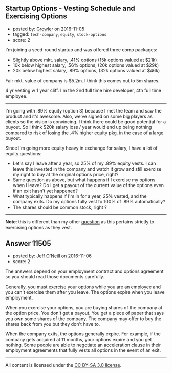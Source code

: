 ## Startup Options - Vesting Schedule and Exercising Options

- posted by: [Growler](https://stackexchange.com/users/238615/growler) on 2016-11-05
- tagged: `tech-company`, `equity`, `stock-options`
- score: 2

I'm joining a seed-round startup and was offered three comp packages: 

- Slightly above mkt. salary, .41% options (15k options valued at $21k)
- 10k below highest salary, .56% options, (20k options valued at $29k)
- 20k below highest salary, .89% options, (32k options valued at $46k)

Fair mkt. value of company is $5.2m. I think this comes out to 5m shares.

4 yr vesting w 1 year cliff. I'm the 2nd full time hire developer, 4th full time employee.

---

I'm going with .89% equity (option 3) because I met the team and saw the product and it's awesome. Also, we've signed on some big players as clients so the vision is convincing. I think there could be good potential for a buyout. So I think $20k salary loss / year would end up being nothing compared to risk of losing the .4% higher equity pkg. in the case of a large buyout.

Since I'm going more equity heavy in exchange for salary, I have a lot of equity questions:

- Let's say I leave after a year, so 25% of my .89% equity vests. I can leave this invested in the company and watch it grow and still exercise my right to buy at the original options price, right?
- Same question as above, but what happens if I exercise my options when I leave? Do I get a payout of the current value of the options even if an exit hasn't yet happened?
- What typically happens if I'm in for a year, 25% vested, and the company exits. Do my options fully vest to 100% of .89% automatically?
- The shares should be common stock, right ?

----

**Note**: this is different than my other [question][1] as this pertains strictly to exercising options as they vest.


  [1]: https://startups.stackexchange.com/questions/11493/equity-vs-salary-options


## Answer 11505

- posted by: [Jeff O'Neill](https://stackexchange.com/users/46273/jeff-o-neill) on 2016-11-06
- score: 2

The answers depend on your employment contract and options agreement so you should read those documents carefully.

Generally, you must exercise your options while you are an employee and you can't exercise them after you leave.  The options expire when you leave employment.

When you exercise your options, you are buying shares of the company at the option price.  You don't get a payout.  You get a piece of paper that says you own some shares of the company.  The company may offer to buy the shares back from you but they don't have to.

When the company exits, the options generally expire.  For example, if the company gets acquired at 11 months, your options expire and you get nothing.  Some people are able to negotiate an acceleration clause in their employment agreements that fully vests all options in the event of an exit.  



---

All content is licensed under the [CC BY-SA 3.0 license](https://creativecommons.org/licenses/by-sa/3.0/).
